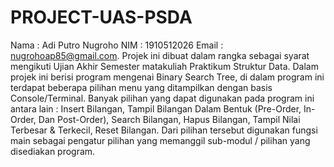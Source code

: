# PROJECT-UAS-PSDA
Nama : Adi Putro Nugroho NIM : 1910512026 Email : nugrohoap85@gmail.com. Projek ini dibuat dalam rangka sebagai syarat mengikuti Ujian Akhir Semester matakuliah Praktikum Struktur Data. Dalam projek ini berisi program mengenai Binary Search Tree, di dalam program ini terdapat beberapa pilihan menu yang ditampilkan dengan basis Console/Terminal. Banyak pilihan yang dapat digunakan pada program ini antara lain :  Insert Bilangan, Tampil Bilangan Dalam Bentuk (Pre-Order, In-Order, Dan Post-Order), Search Bilangan, Hapus Bilangan, Tampil Nilai Terbesar &amp; Terkecil, Reset Bilangan. Dari pilihan tersebut digunakan fungsi main sebagai pengatur pilihan yang memanggil sub-modul / pilihan yang disediakan program.
